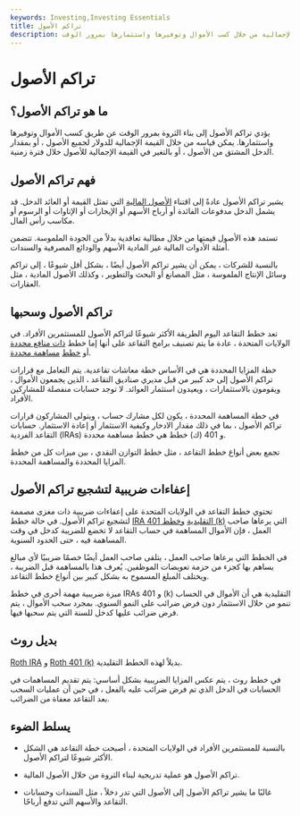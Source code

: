 ```yaml
---
keywords: Investing,Investing Essentials
title: تراكم الأصول
description: يؤدي تراكم الأصول إلى بناء الثروة الإجمالية من خلال كسب الأموال وتوفيرها واستثمارها بمرور الوقت.
---
```


# تراكم الأصول
## ما هو تراكم الأصول؟

يؤدي تراكم الأصول إلى بناء الثروة بمرور الوقت عن طريق كسب الأموال وتوفيرها واستثمارها. يمكن قياسه من خلال القيمة الإجمالية للدولار لجميع الأصول ، أو بمقدار الدخل المشتق من الأصول ، أو بالتغير في القيمة الإجمالية للأصول خلال فترة زمنية.

## فهم تراكم الأصول

يشير تراكم الأصول عادةً إلى اقتناء [الأصول المالية](/financialinstrument) التي تمثل القيمة أو العائد الدخل. قد يشمل الدخل مدفوعات الفائدة أو أرباح الأسهم أو الإيجارات أو الإتاوات أو الرسوم أو مكاسب رأس المال.

تستمد هذه الأصول قيمتها من خلال مطالبة تعاقدية بدلاً من الجودة الملموسة. تتضمن أمثلة الأدوات المالية غير المادية الأسهم والودائع المصرفية والسندات.

بالنسبة للشركات ، يمكن أن يشير تراكم الأصول أيضًا ، بشكل أقل شيوعًا ، إلى تراكم وسائل الإنتاج الملموسة ، مثل المصانع أو البحث والتطوير ، وكذلك الأصول المادية ، مثل العقارات.

## تراكم الأصول وسحبها

تعد خطط التقاعد اليوم الطريقة الأكثر شيوعًا لتراكم الأصول للمستثمرين الأفراد. في الولايات المتحدة ، عادة ما يتم تصنيف برامج التقاعد على أنها إما خطط [ذات منافع محددة](/definedbenefitpensionplan) أو [خطط](/definedcontributionplan) [مساهمة محددة](/definedcontributionplan).

خطة المزايا المحددة هي في الأساس خطة معاشات تقاعدية. يتم التعامل مع قرارات تراكم الأصول إلى حد كبير من قبل مديري صناديق التقاعد ، الذين يجمعون الأموال ، ويقومون بالاستثمارات ، ويعيدون استثمار العوائد. لا توجد حسابات منفصلة للمشاركين الأفراد.

في خطة المساهمة المحددة ، يكون لكل مشارك حساب ، ويتولى المشاركون قرارات تراكم الأصول ، بما في ذلك مقدار الادخار وكيفية الاستثمار أو إعادة الاستثمار. حسابات التقاعد الفردية (IRAs) و 401 (ك) خطط هي خطط مساهمة محددة.

تجمع بعض أنواع خطط التقاعد ، مثل خطط التوازن النقدي ، بين ميزات كل من خطط المزايا المحددة والمساهمة المحددة.

## إعفاءات ضريبية لتشجيع تراكم الأصول

تحتوي خطط التقاعد في الولايات المتحدة على إعفاءات ضريبية ذات مغزى مصممة لتشجيع تراكم الأصول. في حالة خطط [IRA التقليدية](/ira) [وخطط 401 (k)](/401kplan) التي يرعاها صاحب العمل ، فإن الأموال المساهمة في حساب التقاعد لا تخضع للضريبة كدخل في وقت المساهمة فيه ، حتى الحدود السنوية.

في الخطط التي يرعاها صاحب العمل ، يتلقى صاحب العمل أيضًا خصمًا ضريبيًا لأي مبالغ يساهم بها كجزء من حزمة تعويضات الموظفين. يُعرف هذا بالمساهمة قبل الضريبة ، ويختلف المبلغ المسموح به بشكل كبير بين أنواع خطط التقاعد.

ميزة ضريبية مهمة أخرى في خطط IRAs و 401 (k) التقليدية هي أن الأموال في الحساب تنمو من خلال الاستثمار دون فرض ضرائب على النمو السنوي. بمجرد سحب الأموال ، يتم فرض ضرائب عليها كدخل للسنة التي يتم سحبها فيها.

## بديل روث

[Roth IRA](/rothira) و [Roth 401 (k)](/roth401k) بديلاً لهذه الخطط التقليدية.

في خطط روث ، يتم عكس المزايا الضريبية بشكل أساسي: يتم تقديم المساهمات في الحسابات في الدخل الذي تم فرض ضرائب عليه بالفعل ، في حين أن عمليات السحب بعد التقاعد معفاة من الضرائب.

## يسلط الضوء

- بالنسبة للمستثمرين الأفراد في الولايات المتحدة ، أصبحت خطة التقاعد هي الشكل الأكثر شيوعًا لتراكم الأصول.

- تراكم الأصول هو عملية تدريجية لبناء الثروة من خلال الأصول المالية.

- غالبًا ما يشير تراكم الأصول إلى الأصول التي تدر دخلاً ، مثل السندات وحسابات التقاعد والأسهم التي تدفع أرباحًا.

